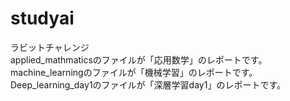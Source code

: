 # studyai
ラビットチャレンジ  
applied_mathmaticsのファイルが「応用数学」のレポートです。  
machine_learningのファイルが「機械学習」のレポートです。
Deep_learning_day1のファイルが「深層学習day1」のレポートです。
